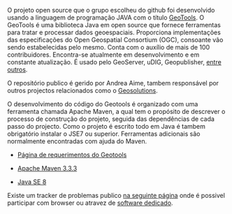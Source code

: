 O projeto open source que o grupo escolheu do github foi desenvolvido usando a linguagem de programação JAVA com o título [GeoTools](https://github.com/geotools/geotools). O GeoTools é uma biblioteca Java em open source que fornece ferramentas para tratar e processar dados geoespaciais. Proporciona implementações das especificações  do Open Geospatial Consortium (OGC), consoante vão sendo estabelecidas pelo mesmo. Conta com o auxílio de mais de 100 contribuidores. Encontra-se atualmente em desenvolvimento e em constante atualização. É usado pelo GeoServer, uDIG, Geopublisher, [entre outros](https://github.com/geotools/geotools/wiki/screenshots).

O repositório publico é gerido por Andrea Aime, tambem responsável por outros projectos relacionados como o [Geosolutions](http://www.geo-solutions.it/). 

O desenvolvimento do código do Geotools é organizado com uma ferramenta chamada Apache Maven, a qual tem o propósito de descrever o processo de construção do projeto, seguida das dependências de cada passo do projecto. Como o projeto é escrito todo em Java é tambem obrigatório instalar o JSE7 ou superior. Ferramentas adicionais são normalmente encontradas com ajuda do Maven.

* [Página de requerimentos do Geotools](http://docs.geotools.org/latest/userguide/build/install/index.html)

* [Apache Maven 3.3.3](http://maven.apache.org/download.cgi)

* [Java SE 8](http://www.oracle.com/technetwork/java/javase/downloads/index-jsp-138363.html)

Existe um tracker de problemas publico [na seguinte página](https://osgeo-org.atlassian.net/projects/GEOT/issues) onde é possivel participar com browser ou atravez de [software dedicado](https://www.atlassian.com/software/jira).